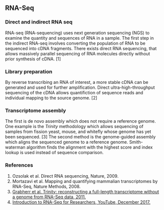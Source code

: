 ## RNA-Seq 

### Direct and indirect RNA seq 

RNA-seq (RNA-sequencing) uses next generation sequencing (NGS) to examine the quantity and sequences of RNA in a sample. The first step in the indirect RNA-seq involves converting the population of RNA to be sequenced into cDNA fragments. There exists direct RNA sequencing, that allows massively parallel sequencing of RNA molecules directly without prior synthesis of cDNA. [1]  

### Library preparation 

By reverse transcribing an RNA of interest, a more stable cDNA can be generated and used for further amplification. Direct ultra-high-throughput sequencing of the cDNA allows quantifiction of sequence reads and individual mapping to the source genome. [2]

### Transcriptome assembly 
The first is de novo assembly which does not require a reference genome. One example is the _Trinity_ methodology which allows sequencing of samples from fission yeast, mouse, and whitefly whose genome has yet been sequenced. [3] The second method is the genome-guided assembly which aligns the sequenced genome to a reference genome. Smith-waterman algorithm finds the alignment with the highest score and index lookup is used instead of sequence comparison.


### References

1. Ozsolak et al. Direct RNA sequencing, Nature, 2009.
2. Mortazavi et al. Mapping and quantifying mammalian transcriptomes by RNA-Seq, Nature Methods, 2008.
3. [Grabherr et al. Trinity: reconstructing a full-length transcriptome without a genome from RNA-Seq data, 2011.](https://www.ncbi.nlm.nih.gov/pmc/articles/PMC3571712/)
4. [Introduction to RNA-Seq for Researchers, YouTube, December 2017.](https://www.youtube.com/watch?v=7BLS_YY9HeM)

